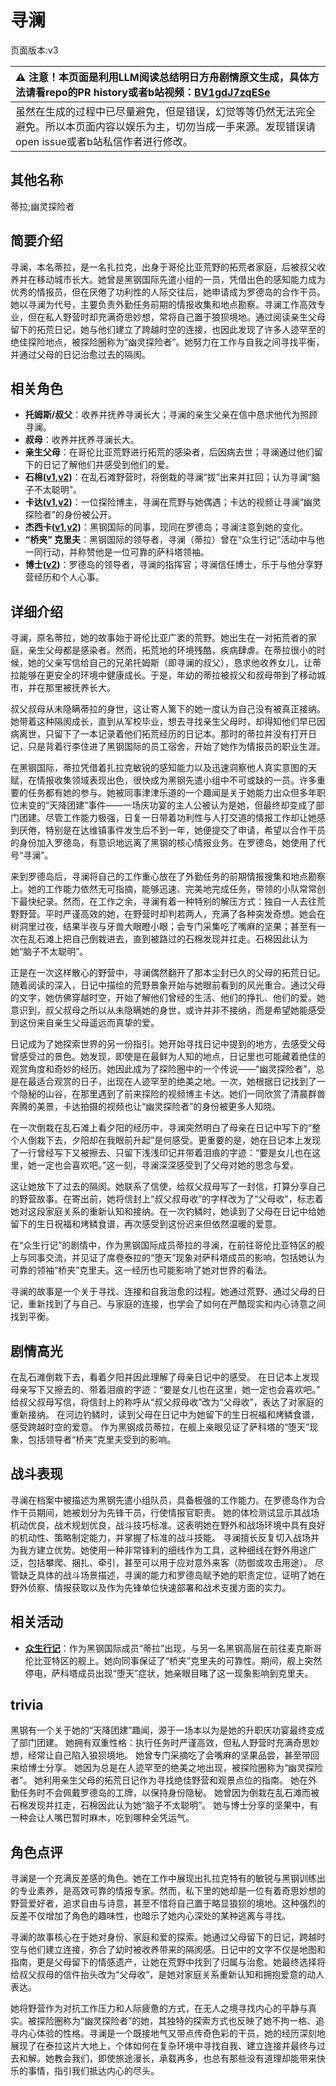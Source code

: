 # 寻澜
页面版本:v3
 

| :warning: 注意！本页面是利用LLM阅读总结明日方舟剧情原文生成，具体方法请看repo的PR history或者b站视频：[BV1gdJ7zqESe](https://www.bilibili.com/video/BV1gdJ7zqESe/)         |
|:----------------------------|
| 虽然在生成的过程中已尽量避免，但是错误，幻觉等等仍然无法完全避免。所以本页面内容以娱乐为主，切勿当成一手来源。发现错误请open issue或者b站私信作者进行修改。|



## 其他名称
蒂拉;幽灵探险者
## 简要介绍
寻澜，本名蒂拉，是一名扎拉克，出身于哥伦比亚荒野的拓荒者家庭，后被叔父收养并在移动城市长大。她曾是黑钢国际先遣小组的一员，凭借出色的感知能力成为优秀的情报员，但在厌倦了功利性的人际交往后，她申请成为罗德岛的合作干员。她以寻澜为代号，主要负责外勤任务前期的情报收集和地点勘察。寻澜工作高效专业，但在私人野营时却充满奇思妙想，常将自己置于狼狈境地。通过阅读亲生父母留下的拓荒日记，她与他们建立了跨越时空的连接，也因此发现了许多人迹罕至的绝佳探险地点，被探险圈称为“幽灵探险者”。她努力在工作与自我之间寻找平衡，并通过父母的日记治愈过去的隔阂。
## 相关角色
-   **托姆斯/叔父**：收养并抚养寻澜长大；寻澜的亲生父亲在信中恳求他代为照顾寻澜。
-   **叔母**：收养并抚养寻澜长大。
-   **亲生父母**：在哥伦比亚荒野进行拓荒的感染者，后因病去世；寻澜通过他们留下的日记了解他们并感受到他们的爱。
-   **石棉([v1](../chars/char_378_asbest.md),[v2](char_378_asbest.md))**：在乱石滩野营时，将倒栽的寻澜“拔”出来并扛回；认为寻澜“脑子不太聪明”。
-   **卡达([v1](../chars/char_328_cammou.md),[v2](char_328_cammou.md))**：一位探险博主，寻澜在荒野与她偶遇；卡达的视频让寻澜“幽灵探险者”的身份被公开。
-   **杰西卡([v1](../chars/char_235_jesica.md),[v2](char_235_jesica.md))**：黑钢国际的同事，现同在罗德岛；寻澜注意到她的变化。
-   **“桥夹” 克里夫**：黑钢国际的领导者，寻澜（蒂拉）曾在“众生行记”活动中与他一同行动，并称赞他是一位可靠的萨科塔领袖。
-   **博士([v2](extended_char_bo_shi.md))**：罗德岛的领导者，寻澜的指挥官；寻澜信任博士，乐于与他分享野营经历和个人心事。
## 详细介绍
寻澜，原名蒂拉，她的故事始于哥伦比亚广袤的荒野。她出生在一对拓荒者的家庭，亲生父母都是感染者。然而，拓荒地的环境残酷，疾病肆虐。在蒂拉很小的时候，她的父亲写信给自己的兄弟托姆斯（即寻澜的叔父），恳求他收养女儿，让蒂拉能够在更安全的环境中健康成长。于是，年幼的蒂拉被叔父和叔母带到了移动城市，并在那里被抚养长大。

叔父叔母从未隐瞒蒂拉的身世，这让寄人篱下的她一度认为自己没有被真正接纳。她带着这种隔阂成长，直到从军校毕业，想去寻找亲生父母时，却得知他们早已因病离世，只留下了一本记录着他们拓荒经历的日记本。那时的蒂拉并没有打开日记，只是背着行李住进了黑钢国际的员工宿舍，开始了她作为情报员的职业生涯。

在黑钢国际，蒂拉凭借着扎拉克敏锐的感知能力以及迅速洞察他人真实意图的天赋，在情报收集领域表现出色，很快成为黑钢先遣小组中不可或缺的一员。许多重要的任务都有她的参与。她被同事津津乐道的一个趣闻是关于她能力出众但多年职位未变的“天降团建”事件——一场庆功宴的主人公被认为是她，但最终却变成了部门团建。尽管工作能力极强，日复一日带着功利性与人打交道的情报工作却让她感到厌倦，特别是在达维镇事件发生后不到一年，她便提交了申请，希望以合作干员的身份加入罗德岛，有意识地远离了黑钢的核心情报业务。在罗德岛，她使用了代号“寻澜”。

来到罗德岛后，寻澜将自己的工作重心放在了外勤任务的前期情报搜集和地点勘察上。她的工作能力依然无可指摘，能够迅速、完美地完成任务，带领的小队常常创下最快纪录。然而，在工作之余，寻澜有着一种特别的解压方式：独自一人去往荒野野营。平时严谨高效的她，在野营时却判若两人，充满了各种突发奇想。她会在树洞里过夜，结果半夜与牙兽大眼瞪小眼；会专门采集吃了嘴麻的坚果；甚至有一次在乱石滩上把自己倒栽进去，直到被路过的石棉发现并扛走。石棉因此认为她“脑子不太聪明”。

正是在一次这样散心的野营中，寻澜偶然翻开了那本尘封已久的父母的拓荒日记。随着阅读的深入，日记中描绘的荒野景象开始与她眼前看到的风光重合。通过父母的文字，她仿佛穿越时空，开始了解他们曾经的生活、他们的挣扎、他们的爱。她意识到，叔父叔母之所以从未隐瞒她的身世，或许并非不接纳，而是希望她能感受到这份来自亲生父母遥远而真挚的爱。

日记成为了她探索世界的另一份指引。她开始寻找日记中提到的地方，去感受父母曾感受过的景色。她发现，即使是在最鲜为人知的地点，日记里也可能藏着绝佳的观赏角度和奇妙的经历。她因此成为了探险圈中的一个传说——“幽灵探险者”，总是在最适合观赏的日子，出现在人迹罕至的绝美之地。一次，她根据日记找到了一个隐秘的山谷，在那里遇到了前来探险的视频博主卡达。她们一同欣赏了清晨群兽奔腾的美景，卡达拍摄的视频也让“幽灵探险者”的身份被更多人知晓。

在一次倒栽在乱石滩上看夕阳的经历中，寻澜突然明白了母亲在日记中写下的“整个人倒栽下去，夕阳却在我眼前升起”是何感受。更重要的是，她在日记本上发现了一行曾经写下又被擦去、只留下浅浅印记并带着泪痕的字迹：“要是女儿也在这里，她一定也会喜欢吧。”这一刻，寻澜深深感受到了父母对她的思念与爱。

这让她放下了过去的隔阂。她联系了信使，给叔父叔母写了一封信，打算分享自己的野营故事。在寄出前，她将信封上“叔父叔母收”的字样改为了“父母收”，标志着她对这段家庭关系的重新认知和接纳。在一次钓鳞时，她读到了父母在日记中给她留下的生日祝福和烤鳞食谱，再次感受到这份迟来但依然温暖的爱意。

在“众生行记”的剧情中，作为黑钢国际成员蒂拉的寻澜，在前往哥伦比亚特区的舰上与同事交流，并见证了席卷泰拉的“堕天”现象对萨科塔成员的影响，包括她认为可靠的领袖“桥夹”克里夫。这一经历也可能影响了她对世界的看法。

寻澜的故事是一个关于寻找、连接和自我治愈的过程。她通过荒野、通过父母的日记，重新找到了与自己、与家庭的连接，也学会了如何在严酷现实和内心诗意之间找到平衡。
## 剧情高光
在乱石滩倒栽下去，看着夕阳并因此理解了母亲日记中的感受。
在日记本上发现母亲写下又擦去的、带着泪痕的字迹：“要是女儿也在这里，她一定也会喜欢吧。”
给叔父叔母写信，将信封上的称呼从“叔父叔母收”改为“父母收”，表达了对家庭的重新接纳。
在河边钓鳞时，读到父母在日记中为她留下的生日祝福和烤鳞食谱，感受跨越时空的爱意。
作为黑钢成员蒂拉，在舰上亲眼见证了萨科塔的“堕天”现象，包括领导者“桥夹”克里夫受到的影响。
## 战斗表现
寻澜在档案中被描述为黑钢先遣小组队员，具备极强的工作能力。在罗德岛作为合作干员期间，她被划分为先锋干员，行使情报官职责。
她的体检测试显示其战场机动优良，战术规划优良，战斗技巧标准。这表明她在野外和战场环境中具有良好的机动性、策略制定能力，并掌握了标准的战斗技能。
寻澜擅长反复切入战场并为我方建立优势。她使用一种非常锋利的细线作为工具，这种细线在野外用途广泛，包括攀爬、捆扎、牵引，甚至可以用于应对意外来客（防御或攻击用途）。
尽管缺乏具体的战斗场景描述，寻澜的能力和罗德岛赋予她的职责定位，证明了她在野外侦察、情报获取以及作为先锋单位快速部署和战术支援方面的实力。
## 相关活动
-   **[众生行记](../stories/act42side.md)**：作为黑钢国际成员“蒂拉”出现，与另一名黑钢高层在前往麦克斯哥伦比亚特区的舰上。她向同事保证了“桥夹”克里夫的可靠性。期间，舰上突然停电，萨科塔成员出现“堕天”症状，她亲眼目睹了这一现象影响到克里夫。
## trivia
黑钢有一个关于她的“天降团建”趣闻，源于一场本以为是她的升职庆功宴最终变成了部门团建。
她拥有双重性格：执行任务时严谨高效，但私人野营时充满奇思妙想，经常让自己陷入狼狈境地。
她曾专门采摘吃了会嘴麻的坚果品尝，甚至带回来给博士分享。
她因为总是在人迹罕至的绝美之地出现，被探险圈称为“幽灵探险者”。
她利用亲生父母的拓荒日记作为寻找绝佳野营和观景点位的指南。
她在外勤任务时不会佩戴罗德岛的工牌，以保持身份隐秘。
她曾因为倒栽在乱石滩而被石棉发现并扛走，石棉因此认为她“脑子不太聪明”。
她与博士分享的坚果中，有一种会让人嘴巴暂时麻木，吃到哪种全凭运气。
## 角色点评
寻澜是一个充满反差感的角色。她在工作中展现出扎拉克特有的敏锐与黑钢训练出的专业素养，是高效可靠的情报专家。然而，私下里的她却是一位有着奇思妙想的野营爱好者，追求自由与诗意，甚至不惜将自己置于略显狼狈的境地。这种强烈的反差不仅增加了角色的趣味性，也暗示了她内心深处的某种逃离与寻找。

寻澜的故事核心在于她对身份、家庭和爱的探索。她通过父母留下的日记，跨越时空与他们建立连接，弥合了幼时被收养带来的隔阂感。日记中的文字不仅是地图和指南，更是父母留下的情感遗产，让她在荒野中找到了归属与治愈。她最终选择将给叔父叔母的信件抬头改为“父母收”，是她对家庭关系重新认知和拥抱爱意的动人表达。

她将野营作为对抗工作压力和人际疲惫的方式，在无人之境寻找内心的平静与真实。被探险圈称为“幽灵探险者”的她，其独特的探索方式也反映了她不拘一格、追寻内心体验的性格。寻澜是一个既接地气又带点传奇色彩的干员，她的经历深刻地展现了在泰拉这片大地上，个体如何在复杂环境中寻找自我、建立连接并最终与过去和解。她教会我们，即使旅途漫长，承载再多，也总有那些没有道理却能带来快乐的事情，指引我们抵达内心的尽头。